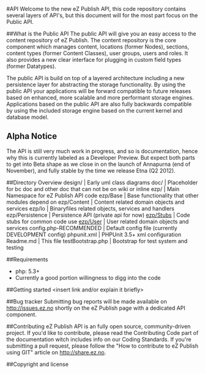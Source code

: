 #API
Welcome to the new eZ Publish API, this code repository contains several layers of API's, but this document will for the most part focus on the Public API.

##What is the Public API
The public API will give you an easy access to the content repository of eZ Publish. The content repository is the core component which manages content, locations (former Nodes), sections, content types (former Content Classes), user groups, users and roles. It also provides a new clear interface for plugging in custom field types (former Datatypes).

The public API is build on top of a layered architecture including a new persistence layer for abstracting the storage functionality. By using the public API your applications will be forward compatible to future releases based on enhanced, more scalable and more performant storage engines. Applications based on the public API are also fully backwards compatible by using the included storage engine based on the current kernel and database model.

## Alpha Notice
The API is still very much work in progress, and so is documentation, hence why this is currently labeled as a Developer Preview. But expect both parts to get into Beta shape as we close in on the launch of Annapurna (end of November), and fully stable by the time we release Etna (Q2 2012).

##Directory Overview
design/				| Early uml class diagrams
doc/		| Placeholder for bc doc and other doc that can not be on wiki or inline
ezp/			| Main Namespace for eZ Publish API code
ezp/Base			| Base functionality that other modules depend on
ezp/Content	| Content related domain objects and services
ezp/Io	| Binaryfiles related objects, services and handlers
ezp/Persistence		| Persistence API (private api for now)
[ezp/Stubs](/ezp/Stubs/)			| Code stubs for common code use
[ezp/User](/ezp/User/)			| User related domain objects and services
config.php-RECOMMENDED			| Default config file (currently DEVELOPMENT config)
phpunit.xml	| PHPUnit 3.5+ xml configuration
Readme.md		| This file
testBootstrap.php		| Bootstrap for test system and testing

##Requirements
* php: 5.3+
* Currently a good portion willingness to digg into the code

##Getting started
<insert link and/or explain it briefly>

##Bug tracker
Submitting bug reports will be made available on http://issues.ez.no shortly on the eZ Publish page with a dedicated API component.

##Contributing
eZ Publish API is an fully open source, community-driven project. If you'd like to contribute, please read the Contributing Code part of the documentation witch includes info on our Coding Standards. If you're submitting a pull request, please follow the "How to contribute to eZ Publish using GIT" article on http://share.ez.no.

##Copyright and license
<insert>
